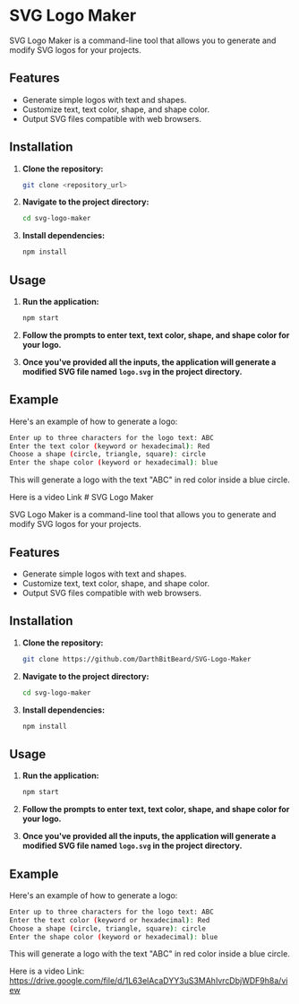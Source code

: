 # SVG Logo Maker

SVG Logo Maker is a command-line tool that allows you to generate and modify SVG logos for your projects.

## Features

- Generate simple logos with text and shapes.
- Customize text, text color, shape, and shape color.
- Output SVG files compatible with web browsers.

## Installation

1. **Clone the repository:**

   ```bash
   git clone <repository_url>
   ```

2. **Navigate to the project directory:**

   ```bash
   cd svg-logo-maker
   ```

3. **Install dependencies:**

   ```bash
   npm install
   ```

## Usage

1. **Run the application:**

   ```bash
   npm start
   ```

2. **Follow the prompts to enter text, text color, shape, and shape color for your logo.**

3. **Once you've provided all the inputs, the application will generate a modified SVG file named `logo.svg` in the project directory.**

## Example

Here's an example of how to generate a logo:

```bash
Enter up to three characters for the logo text: ABC
Enter the text color (keyword or hexadecimal): Red
Choose a shape (circle, triangle, square): circle
Enter the shape color (keyword or hexadecimal): blue
```

This will generate a logo with the text "ABC" in red color inside a blue circle.

Here is a video Link # SVG Logo Maker

SVG Logo Maker is a command-line tool that allows you to generate and modify SVG logos for your projects.

## Features

- Generate simple logos with text and shapes.
- Customize text, text color, shape, and shape color.
- Output SVG files compatible with web browsers.

## Installation

1. **Clone the repository:**

   ```bash
   git clone https://github.com/DarthBitBeard/SVG-Logo-Maker
   ```

2. **Navigate to the project directory:**

   ```bash
   cd svg-logo-maker
   ```

3. **Install dependencies:**

   ```bash
   npm install
   ```

## Usage

1. **Run the application:**

   ```bash
   npm start
   ```

2. **Follow the prompts to enter text, text color, shape, and shape color for your logo.**

3. **Once you've provided all the inputs, the application will generate a modified SVG file named `logo.svg` in the project directory.**

## Example

Here's an example of how to generate a logo:

```bash
Enter up to three characters for the logo text: ABC
Enter the text color (keyword or hexadecimal): Red
Choose a shape (circle, triangle, square): circle
Enter the shape color (keyword or hexadecimal): blue
```

This will generate a logo with the text "ABC" in red color inside a blue circle.

Here is a video Link: https://drive.google.com/file/d/1L63elAcaDYY3uS3MAhIvrcDbjWDF9h8a/view

